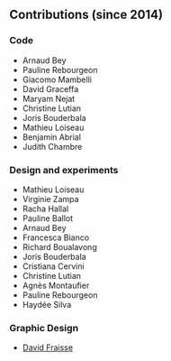 Contributions (since 2014)
------------
### Code
* Arnaud Bey
* Pauline Rebourgeon
* Giacomo Mambelli
* David Graceffa
* Maryam Nejat
* Christine Lutian
* Joris Bouderbala
* Mathieu Loiseau
* Benjamin Abrial
* Judith Chambre

### Design and experiments
* Mathieu Loiseau
* Virginie Zampa
* Racha Hallal
* Pauline Ballot
* Arnaud Bey
* Francesca Bianco
* Richard Boualavong
* Joris Bouderbala
* Cristiana Cervini
* Christine Lutian
* Agnès Montaufier
* Pauline Rebourgeon
* Haydée Silva

### Graphic Design
* [David Fraisse](http://www.davidfraisse.com)
